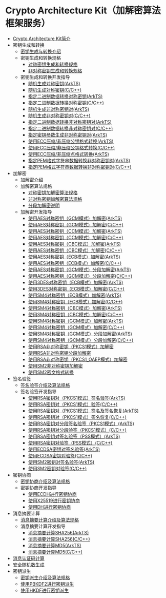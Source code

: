 # Crypto Architecture Kit（加解密算法框架服务）

- [Crypto Architecture Kit简介](crypto-architecture-kit-intro.md)
- 密钥生成和转换
  - [密钥生成与转换介绍](crypto-key-generation-conversion-overview.md)
  - 密钥生成和转换规格
    - [对称密钥生成和转换规格](crypto-sym-key-generation-conversion-spec.md)
    - [非对称密钥生成和转换规格](crypto-asym-key-generation-conversion-spec.md)
  - 密钥生成和转换开发指导
    - [随机生成对称密钥(ArkTS)](crypto-generate-sym-key-randomly.md)
    - [随机生成对称密钥(C/C++)](crypto-generate-sym-key-randomly-ndk.md)
    - [指定二进制数据转换对称密钥(ArkTS)](crypto-convert-binary-data-to-sym-key.md)
    - [指定二进制数据转换对称密钥(C/C++)](crypto-convert-binary-data-to-sym-key-ndk.md)
    - [随机生成非对称密钥对(ArkTS)](crypto-generate-asym-key-pair-randomly.md)
    - [随机生成非对称密钥对(C/C++)](crypto-generate-asym-key-pair-randomly-ndk.md)
    - [指定二进制数据转换非对称密钥对(ArkTS)](crypto-convert-binary-data-to-asym-key-pair.md)
    - [指定二进制数据转换非对称密钥对(C/C++)](crypto-convert-binary-data-to-asym-key-pair-ndk.md)
    - [指定密钥参数生成非对称密钥对(ArkTS)](crypto-generate-asym-key-pair-from-key-spec.md)
    - [使用ECC压缩/非压缩公钥格式转换(ArkTS)](crypto-convert-compressed-or-uncompressed-ECC-pubkey.md)
    - [使用ECC压缩/非压缩公钥格式转换(C/C++)](crypto-convert-compressed-or-uncompressed-ECC-pubkey-ndk.md)
    - [使用ECC压缩/非压缩点格式转换(ArkTS)](crypto-convert-compressed-or-uncompressed-ECC-point.md)
    - [指定PEM格式字符串数据转换非对称密钥对(ArkTS)](crypto-convert-string-data-to-asym-key-pair.md)
    - [指定PEM格式字符串数据转换非对称密钥对(C/C++)](crypto-convert-string-data-to-asym-key-pair-ndk.md)
- 加解密
  - [加解密介绍](crypto-encryption-decryption-overview.md)
  - 加解密算法规格
    - [对称密钥加解密算法规格](crypto-sym-encrypt-decrypt-spec.md)
    - [非对称密钥加解密算法规格](crypto-asym-encrypt-decrypt-spec.md)
    - [分段加解密说明](crypto-encrypt-decrypt-by-segment.md)
  - 加解密开发指导
    - [使用AES对称密钥（GCM模式）加解密(ArkTS)](crypto-aes-sym-encrypt-decrypt-gcm.md)
    - [使用AES对称密钥（GCM模式）加解密(C/C++)](crypto-aes-sym-encrypt-decrypt-gcm-ndk.md)
    - [使用AES对称密钥（CCM模式）加解密(ArkTS)](crypto-aes-sym-encrypt-decrypt-ccm.md)
    - [使用AES对称密钥（CCM模式）加解密(C/C++)](crypto-aes-sym-encrypt-decrypt-ccm-ndk.md)
    - [使用AES对称密钥（CBC模式）加解密(ArkTS)](crypto-aes-sym-encrypt-decrypt-cbc.md)
    - [使用AES对称密钥（CBC模式）加解密(C/C++)](crypto-aes-sym-encrypt-decrypt-cbc-ndk.md)
    - [使用AES对称密钥（ECB模式）加解密(ArkTS)](crypto-aes-sym-encrypt-decrypt-ecb.md)
    - [使用AES对称密钥（ECB模式）加解密(C/C++)](crypto-aes-sym-encrypt-decrypt-ecb-ndk.md)
    - [使用AES对称密钥（GCM模式）分段加解密(ArkTS)](crypto-aes-sym-encrypt-decrypt-gcm-by-segment.md)
    - [使用AES对称密钥（GCM模式）分段加解密(C/C++)](crypto-aes-sym-encrypt-decrypt-gcm-by-segment-ndk.md)
    - [使用3DES对称密钥（ECB模式）加解密(ArkTS)](crypto-3des-sym-encrypt-decrypt-ecb.md)
    - [使用3DES对称密钥（ECB模式）加解密(C/C++)](crypto-3des-sym-encrypt-decrypt-ecb-ndk.md)
    - [使用SM4对称密钥（ECB模式）加解密(ArkTS)](crypto-sm4-sym-encrypt-decrypt-ecb.md)
    - [使用SM4对称密钥（ECB模式）加解密(C/C++)](crypto-sm4-sym-encrypt-decrypt-ecb-ndk.md)
    - [使用SM4对称密钥（CBC模式）加解密(ArkTS)](crypto-sm4-sym-encrypt-decrypt-cbc.md)
    - [使用SM4对称密钥（CBC模式）加解密(C/C++)](crypto-sm4-sym-encrypt-decrypt-cbc-ndk.md)
    - [使用SM4对称密钥（GCM模式）加解密(ArkTS)](crypto-sm4-sym-encrypt-decrypt-gcm.md)
    - [使用SM4对称密钥（GCM模式）加解密(C/C++)](crypto-sm4-sym-encrypt-decrypt-gcm-ndk.md)
    - [使用SM4对称密钥（GCM模式）分段加解密(ArkTS)](crypto-sm4-sym-encrypt-decrypt-gcm-by-segment.md)
    - [使用SM4对称密钥（GCM模式）分段加解密(C/C++)](crypto-sm4-sym-encrypt-decrypt-gcm-by-segment-ndk.md)
    - [使用RSA非对称密钥（PKCS1模式）加解密](crypto-rsa-asym-encrypt-decrypt-pkcs1.md)
    - [使用RSA非对称密钥分段加解密](crypto-rsa-asym-encrypt-decrypt-by-segment.md)
    - [使用RSA非对称密钥（PKCS1_OAEP模式）加解密](crypto-rsa-asym-encrypt-decrypt-pkcs1_oaep.md)
    - [使用SM2非对称密钥加解密](crypto-sm2-asym-encrypt-decrypt.md)
    - [使用SM2密文格式转换](crypto-sm2-ciphertext-conversion.md)
- 签名验签
  - [签名验签介绍及算法规格](crypto-sign-sig-verify-overview.md)
  - 签名验签开发指导
    - [使用RSA密钥对（PKCS1模式）签名验签(ArkTS)](crypto-rsa-sign-sig-verify-pkcs1.md)
    - [使用RSA密钥对（PKCS1模式）验签(C/C++)](crypto-rsa-sign-sig-verify-pkcs1-ndk.md)
    - [使用RSA密钥对（PKCS1模式）签名及签名恢复(ArkTS)](crypto-rsa-sign-sig-verify-recover-pkcs1.md)
    - [使用RSA密钥对（PKCS1模式）签名恢复(C/C++)](crypto-rsa-sign-sig-verify-recover-pkcs1-ndk.md)
    - [使用RSA密钥对分段签名验签（PKCS1模式）(ArkTS)](crypto-rsa-sign-sig-verify-pkcs1-by-segment.md)
    - [使用RSA密钥对分段验签（PKCS1模式）(C/C++)](crypto-rsa-sign-sig-verify-pkcs1-by-segment-ndk.md)
    - [使用RSA密钥对签名验签（PSS模式）(ArkTS)](crypto-rsa-sign-sig-verify-pss.md)
    - [使用RSA密钥对验签（PSS模式）(C/C++)](crypto-rsa-sign-sig-verify-pss-ndk.md)
    - [使用ECDSA密钥对签名验签(ArkTS)](crypto-ecdsa-sign-sig-verify.md)
    - [使用ECDSA密钥对验签(C/C++)](crypto-ecdsa-sign-sig-verify-ndk.md)
    - [使用SM2密钥对签名验签(ArkTS)](crypto-sm2-sign-sig-verify-pkcs1.md)
    - [使用SM2密钥对验签(C/C++)](crypto-sm2-sign-sig-verify-pkcs1-ndk.md)
- 密钥协商
  - [密钥协商介绍及算法规格](crypto-key-agreement-overview.md)
  - 密钥协商开发指导
    - [使用ECDH进行密钥协商](crypto-key-agreement-using-ecdh.md)
    - [使用X25519进行密钥协商](crypto-key-agreement-using-x25519.md)
    - [使用DH进行密钥协商](crypto-key-agreement-using-dh.md)
- 消息摘要计算
  - [消息摘要计算介绍及算法规格](crypto-generate-message-digest-overview.md)
  - 消息摘要计算开发指导
    - [消息摘要计算SHA256(ArkTS)](crypto-generate-message-digest.md)
    - [消息摘要计算SHA256(C/C++)](crypto-generate-message-digest-ndk.md)
    - [消息摘要计算MD5(ArkTS)](crypto-generate-message-digest-md5.md)
    - [消息摘要计算MD5(C/C++)](crypto-generate-message-digest-md5-ndk.md)
- [消息认证码计算](crypto-compute-mac.md)
- [安全随机数生成](crypto-generate-random-number.md)
- 密钥派生
  - [密钥派生介绍及算法规格](crypto-key-derivation-overview.md)
  - [使用PBKDF2进行密钥派生](crypto-key-derivation-using-pbkdf2.md)
  - [使用HKDF进行密钥派生](crypto-key-derivation-using-hkdf.md)

